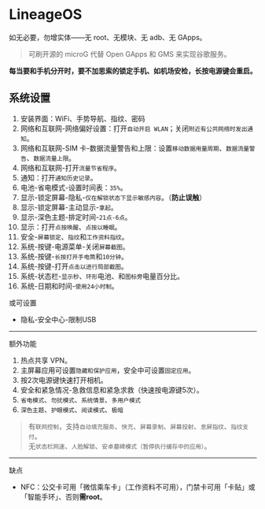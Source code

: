 # LineageOS

如无必要，勿增实体——无 root、无模块、无 adb、无 GApps。

> 可刷开源的 microG 代替 Open GApps 和 GMS 来实现谷歌服务。

**每当要和手机分开时，要不加思索的锁定手机、如机场安检，长按电源键会重启。**

## 系统设置

1.  安装界面：WiFi、手势导航、指纹、密码
2.  网络和互联网-网络偏好设置：打开`自动开启 WLAN`；关闭`附近有公共网络时发出通知`。
3.  网络和互联网-SIM 卡-数据流量警告和上限：设置`移动数据用量周期`、`数据流量警告`、`数据流量上限`。
4.  网络和互联网-打开`流量节省程序`。
5.  通知：打开`通知历史记录`。
6.  电池-省电模式-设置时间表：`35%`。
7.  显示-锁定屏幕-隐私-`仅在解锁状态下显示敏感内容`。（**防止误触**）
8.  显示-锁定屏幕-主动显示-`拿起`。
9.  显示-深色主题-排定时间-`21点-6点`。
10.  显示：打开`点按唤醒`、`点按以睡眠`。
11.  安全-`屏幕锁定`、`指纹`和`工作资料指纹`。
12.  系统-按键-电源菜单-关闭`屏幕截图`。
13.  系统-按键-`长按打开手电筒`和`10分钟`。
14.  系统-按键-打开`点击以进行局部截图`。
15.  系统-状态栏-`显示秒`、`环形`电池、和`图标旁`电量百分比。
16.  系统-日期和时间-`使用24小时制`。

或可设置

- 隐私-安全中心-限制USB

---

额外功能

1. 热点共享 VPN。
2. 主屏幕应用可设置`隐藏和保护应用`，安全中可设置`固定应用`。
3. 按2次电源键快速打开相机。
4. 安全和紧急情况-急救信息和紧急求救（快速按电源键5次）。
5. `省电模式`、`勿扰模式`、`系统情景`、`多用户模式`
6. `深色主题`、`护眼模式`、`阅读模式`、`极暗`

> 有`联网控制`，支持`自动填充服务`、`快充`、`屏幕录制`、`屏幕投射`、`息屏指纹`、`指纹支付`。  
无`状态栏网速`、`人脸解锁`、`安卓墓碑模式（暂停执行缓存中的应用）`。  


---

缺点

- NFC：公交卡可用「微信乘车卡」（工作资料不可用），门禁卡可用「卡贴」或「智能手环」、否则**需root**。


